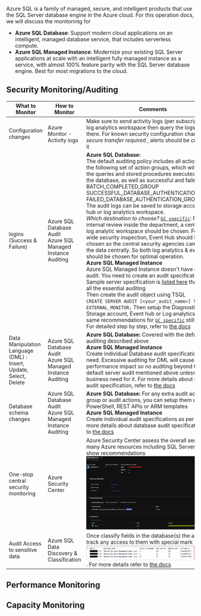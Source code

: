 Azure SQL is a family of managed, secure, and intelligent products that use the SQL Server database engine in the Azure cloud. For this operation docs, we will discuss the monitorintg for 

- **Azure SQL Database**: Support modern cloud applications on an intelligent, managed database service, that includes serverless compute.
- **Azure SQL Managed Instance**: Modernize your existing SQL Server applications at scale with an intelligent fully managed instance as a service, with almost 100% feature parity with the SQL Server database engine. Best for most migrations to the cloud.



## Security Monitoring/Auditing

| What to Monitor                                              | How to Monitor                                               | Comments                                                     |
| ------------------------------------------------------------ | ------------------------------------------------------------ | ------------------------------------------------------------ |
| Configuration changes                                        | Azure Monitor - Activity logs                                | Make sure to send activity logs (per subscription) to log analytics workspace then query the logs from there. For known security configuration changes like *secure transfer required* , alerts should be created for it |
| logins (Success & Failure)                                   | Azure SQL Database Audit<br />Azure SQL Managed Instance Auditing | **Azure SQL Database:** <br/> The default auditing policy includes all actions and the following set of action groups, which will audit all the queries and stored procedures executed against the database, as well as successful and failed logins:<br />BATCH_COMPLETED_GROUP SUCCESSFUL_DATABASE_AUTHENTICATION_GROUP FAILED_DATABASE_AUTHENTICATION_GROUP<br /> The audit logs can be saved to storage account, event hub or log analytics workspace. <br />*Which destination to choose?* <u>`GC specific`</u>: For internal review inside the department, a centralized log analytic workspace should be chosen. For GC-wide security inspection, Event Hub should be chosen so the central security agencies can ingest the data centrally. So both log analytics & event hub should be chosen for optimal operation. <br />**Azure SQL Managed Instance**<br /> Azure SQL Managed Instance doesn't have default audit. You need to create an audit specification. A Sample server  specification is [listed here](https://gist.github.com/mosharafMS/b2f75c2c0735f917031b127e321ab0b5)  that covers all the essential auditing<br /> Then create the audit object using TSQL <br />`CREATE SERVER AUDIT [<your_audit_name>] TO EXTERNAL_MONITOR;` Then setup the Diagnostic logs to Storage account, Event hub or Log analytics. The same recommendations for <u>`GC specific`</u> still apply. For detailed step by step, refer to [the docs](https://docs.microsoft.com/en-us/azure/azure-sql/managed-instance/auditing-configure#set-up-auditing-for-your-server-to-event-hubs-or-azure-monitor-logs) |
| Data Manipulation Language (DML) : Insert, Update, Select, Delete | Azure SQL Database Audit<br />Azure SQL Managed Instance Auditing | **Azure SQL Database:** Covered with the default auditing described above <br />**Azure SQL Managed Instance**<br /> Create individual Database audit specification as per need. Excessive auditing for DML will cause performance impact so no auditing beyond the default server audit mentioned above unless there's a business need for it.  For more details about database audit specification, refer to [the docs](https://docs.microsoft.com/en-us/sql/t-sql/statements/create-database-audit-specification-transact-sql?view=sql-server-ver15) |
| Database schema changes                                      | Azure SQL Database Audit<br />Azure SQL Managed Instance Auditing | **Azure SQL Database:** For any extra audit actions group or audit actions, you can setup them using PowerShell, REST APIs or ARM templates<br />**Azure SQL Managed Instance**<br /> Create individual audit specifications as per need. For more details about database audit specification, refer to [the docs](https://docs.microsoft.com/en-us/sql/t-sql/statements/create-database-audit-specification-transact-sql?view=sql-server-ver15) |
| One-stop central security monitoring                         | Azure Security Center                                        | Azure Security Center assess the overall security of many Azure resources including SQL Servers and show recommendations ![Azure Security Center](/monitoring/assets/images/security-center-sql-server.png) |
| Audit Access to sensitive data                               | Azure SQL Data Discovery & Classification                    | Once classify fields in the database(s) the audit will track any access to them with special mark<br />![Azure SQL Data Classification Auditing](/monitoring/assets/images/11_data_classification_audit_log.png). For more details refer to [the docs](https://docs.microsoft.com/en-us/azure/azure-sql/database/data-discovery-and-classification-overview) |







## Performance Monitoring









## Capacity Monitoring





